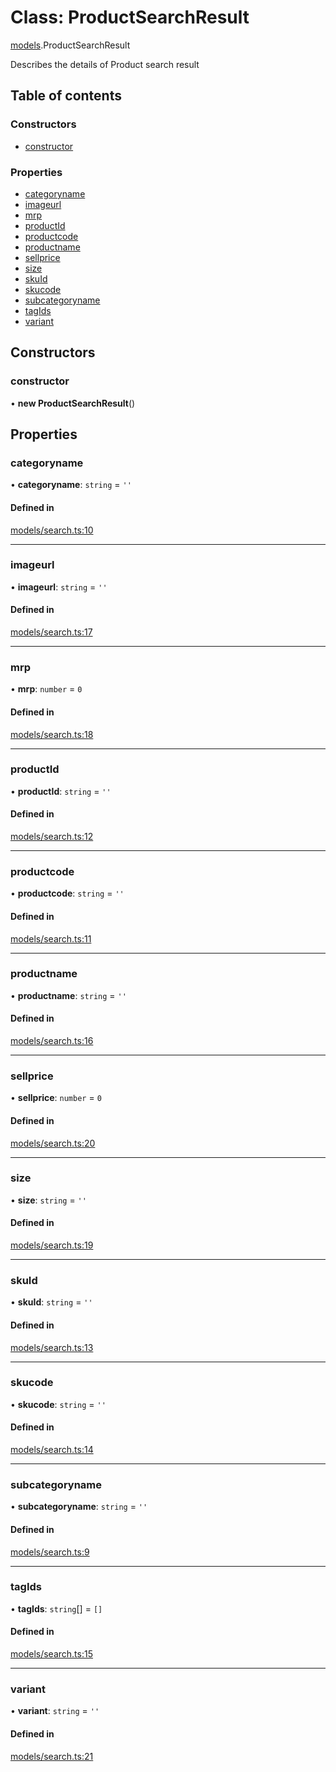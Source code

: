 # Class: ProductSearchResult

[models](../wiki/models).ProductSearchResult

Describes the details of Product search result

## Table of contents

### Constructors

- [constructor](../wiki/models.ProductSearchResult#constructor)

### Properties

- [categoryname](../wiki/models.ProductSearchResult#categoryname)
- [imageurl](../wiki/models.ProductSearchResult#imageurl)
- [mrp](../wiki/models.ProductSearchResult#mrp)
- [productId](../wiki/models.ProductSearchResult#productid)
- [productcode](../wiki/models.ProductSearchResult#productcode)
- [productname](../wiki/models.ProductSearchResult#productname)
- [sellprice](../wiki/models.ProductSearchResult#sellprice)
- [size](../wiki/models.ProductSearchResult#size)
- [skuId](../wiki/models.ProductSearchResult#skuid)
- [skucode](../wiki/models.ProductSearchResult#skucode)
- [subcategoryname](../wiki/models.ProductSearchResult#subcategoryname)
- [tagIds](../wiki/models.ProductSearchResult#tagids)
- [variant](../wiki/models.ProductSearchResult#variant)

## Constructors

### constructor

• **new ProductSearchResult**()

## Properties

### categoryname

• **categoryname**: `string` = `''`

#### Defined in

[models/search.ts:10](https://gitlab.com/baliganikhil/blackmirror-sdk/-/blob/349365c/src/models/search.ts#L10)

___

### imageurl

• **imageurl**: `string` = `''`

#### Defined in

[models/search.ts:17](https://gitlab.com/baliganikhil/blackmirror-sdk/-/blob/349365c/src/models/search.ts#L17)

___

### mrp

• **mrp**: `number` = `0`

#### Defined in

[models/search.ts:18](https://gitlab.com/baliganikhil/blackmirror-sdk/-/blob/349365c/src/models/search.ts#L18)

___

### productId

• **productId**: `string` = `''`

#### Defined in

[models/search.ts:12](https://gitlab.com/baliganikhil/blackmirror-sdk/-/blob/349365c/src/models/search.ts#L12)

___

### productcode

• **productcode**: `string` = `''`

#### Defined in

[models/search.ts:11](https://gitlab.com/baliganikhil/blackmirror-sdk/-/blob/349365c/src/models/search.ts#L11)

___

### productname

• **productname**: `string` = `''`

#### Defined in

[models/search.ts:16](https://gitlab.com/baliganikhil/blackmirror-sdk/-/blob/349365c/src/models/search.ts#L16)

___

### sellprice

• **sellprice**: `number` = `0`

#### Defined in

[models/search.ts:20](https://gitlab.com/baliganikhil/blackmirror-sdk/-/blob/349365c/src/models/search.ts#L20)

___

### size

• **size**: `string` = `''`

#### Defined in

[models/search.ts:19](https://gitlab.com/baliganikhil/blackmirror-sdk/-/blob/349365c/src/models/search.ts#L19)

___

### skuId

• **skuId**: `string` = `''`

#### Defined in

[models/search.ts:13](https://gitlab.com/baliganikhil/blackmirror-sdk/-/blob/349365c/src/models/search.ts#L13)

___

### skucode

• **skucode**: `string` = `''`

#### Defined in

[models/search.ts:14](https://gitlab.com/baliganikhil/blackmirror-sdk/-/blob/349365c/src/models/search.ts#L14)

___

### subcategoryname

• **subcategoryname**: `string` = `''`

#### Defined in

[models/search.ts:9](https://gitlab.com/baliganikhil/blackmirror-sdk/-/blob/349365c/src/models/search.ts#L9)

___

### tagIds

• **tagIds**: `string`[] = `[]`

#### Defined in

[models/search.ts:15](https://gitlab.com/baliganikhil/blackmirror-sdk/-/blob/349365c/src/models/search.ts#L15)

___

### variant

• **variant**: `string` = `''`

#### Defined in

[models/search.ts:21](https://gitlab.com/baliganikhil/blackmirror-sdk/-/blob/349365c/src/models/search.ts#L21)
